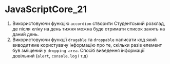 # JavaScriptCore_21
1. Використовуючи функцію ```accordion``` створити Студентський розклад, де після кліку на день тижня можна буде отримати список занять на даний день.
2. Використовуючи функції ```dragable``` та ```droppable``` написати код який виводитиме користувачу інформацію про те, скільки разів елемент був зміщений у ```dropping area```. Спосіб виведення інформації довільний (```alert```, ```console.log``` і т.д) 
